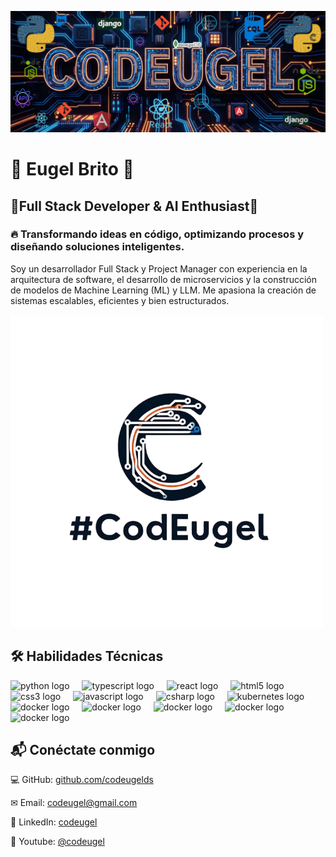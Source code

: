 ![bannercodeugel](https://github.com/codeugel/codeugel/blob/main/BANNERCO.png)

# 🚀 Eugel Brito 🚀<br>
## 🚀Full Stack Developer & AI Enthusiast🚀
### 🔥 Transformando ideas en código, optimizando procesos y diseñando soluciones inteligentes.
Soy un desarrollador Full Stack y Project Manager con experiencia en la arquitectura de software, el desarrollo de microservicios y la construcción de modelos de Machine Learning (ML) y LLM. Me apasiona la creación de sistemas escalables, eficientes y bien estructurados.

![Logo](https://github.com/codeugel/codeugel/blob/main/logocode-removebg-preview.png)
## 🛠 Habilidades Técnicas
<div align="left">
  <img src="https://cdn.jsdelivr.net/gh/devicons/devicon/icons/python/python-original.svg" height="40" alt="python logo"  />
  <img width="12" />
  <img src="https://cdn.jsdelivr.net/gh/devicons/devicon/icons/typescript/typescript-original.svg" height="40" alt="typescript logo"  />
  <img width="12" />
  <img src="https://cdn.jsdelivr.net/gh/devicons/devicon/icons/react/react-original.svg" height="40" alt="react logo"  />
  <img width="12" />
  <img src="https://cdn.jsdelivr.net/gh/devicons/devicon/icons/html5/html5-original.svg" height="40" alt="html5 logo"  />
  <img width="12" />
  <img src="https://cdn.jsdelivr.net/gh/devicons/devicon/icons/css3/css3-original.svg" height="40" alt="css3 logo"  />
  <img width="12" />
  <img src="https://cdn.jsdelivr.net/gh/devicons/devicon/icons/javascript/javascript-original.svg" height="40" alt="javascript logo"  />
  <img width="12" />
  <img src="https://cdn.jsdelivr.net/gh/devicons/devicon/icons/csharp/csharp-original.svg" height="40" alt="csharp logo"  />
  <img width="12" />
  <img src="https://cdn.jsdelivr.net/gh/devicons/devicon/icons/kubernetes/kubernetes-plain.svg" height="40" alt="kubernetes logo"  />
  <img width="12" />
  <img src="https://cdn.jsdelivr.net/gh/devicons/devicon/icons/docker/docker-plain-wordmark.svg" height="40" alt="docker logo"  />
  <img width="12" />
  <img src="https://cdn.worldvectorlogo.com/logos/github-icon.svg" height="40" alt="docker logo"  />
  <img width="12" />
  <img src="https://www.svgrepo.com/show/331760/sql-database-generic.svg" height="40" alt="docker logo"  />
  <img width="12" />
  <img src="https://www.okoone.com/wp-content/uploads/2024/04/no-sql-logo.png" height="50" alt="docker logo"  />
  <img width="12" />
  <img src="https://cdn.worldvectorlogo.com/logos/devops-2.svg" height="40" alt="docker logo"  />
  
</div>

## 📬 Conéctate conmigo

💻 GitHub: [github.com/codeugelds](https://github.com/codeugel/codeugel)

✉ Email: codeugel@gmail.com

🔗 LinkedIn: [codeugel](https://www.linkedin.com/in/codeugel?utm_source=share&utm_campaign=share_via&utm_content=profile&utm_medium=android_app)

🔗 Youtube: [@codeugel](https://youtube.com/@codeugel?si=AZcka0D2ndB2egAw)






